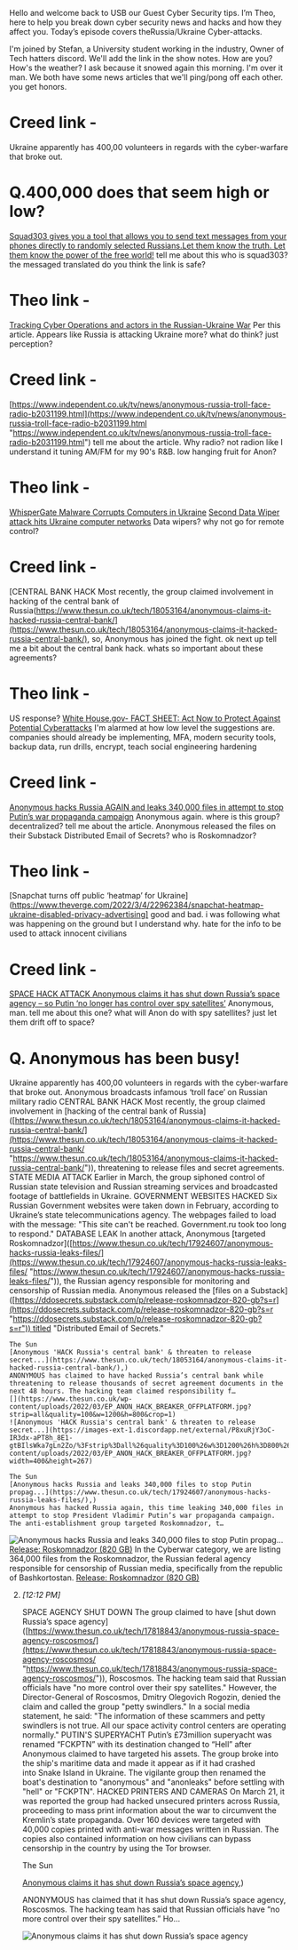 Hello and welcome back to USB our Guest Cyber Security tips. I’m Theo, here to help you break down cyber security news and hacks and how they affect you. Today’s episode covers theRussia/Ukraine Cyber-attacks. 

I'm joined by Stefan, a University student working in the industry, Owner of Tech hatters discord. We'll add the link in the show notes. 
How are you? How's the weather?
I ask because it snowed again this morning. I'm over it man.
We both have some news articles that we'll ping/pong off each other. you get honors.

# Creed link - 
Ukraine apparently has 400,00 volunteers in regards with the cyber-warfare that broke out.
# Q.400,000 does that seem high or low?

[Squad303 gives you a tool that allows you to send text messages from your phones directly to randomly selected Russians.Let them know the truth. Let them know the power of the free world!](https://1920.in/)
tell me about this 
who is squad303?
the messaged translated
do you think the link is safe?

# Theo link - 
[Tracking Cyber Operations and actors in the Russian-Ukraine War](https://www.cfr.org/blog/tracking-cyber-operations-and-actors-russia-ukraine-war)
Per this article. Appears like Russia is attacking Ukraine more? what do think? just perception?

# Creed link - 
[https://www.independent.co.uk/tv/news/anonymous-russia-troll-face-radio-b2031199.html](https://www.independent.co.uk/tv/news/anonymous-russia-troll-face-radio-b2031199.html "https://www.independent.co.uk/tv/news/anonymous-russia-troll-face-radio-b2031199.html")
tell me about the article.
Why radio? not radion like I understand it tuning AM/FM for my 90's R&B. low hanging fruit for Anon? 

# Theo link - 
[WhisperGate Malware Corrupts Computers in Ukraine](https://www.recordedfuture.com/whispergate-malware-corrupts-computers-ukraine/)
[Second Data Wiper attack hits Ukraine computer networks](https://therecord.media/second-data-wiper-attack-hits-ukraine-computer-networks/?__hstc=57501621.1b041c1236e8f32b956669b6af3e221b.1648380374101.1648380374101.1648380374101.1&__hssc=57501621.2.1648380374101&__hsfp=3443379079)
Data wipers? why not go for remote control? 

# Creed link - 
[CENTRAL BANK HACK Most recently, the group claimed involvement in hacking of the central bank of Russia(https://www.thesun.co.uk/tech/18053164/anonymous-claims-it-hacked-russia-central-bank/](https://www.thesun.co.uk/tech/18053164/anonymous-claims-it-hacked-russia-central-bank/), 
so, Anonymous has joined the fight. ok next up tell me a bit about the central bank hack. 
whats so important about these agreements?

# Theo link - 
US response?
[White House.gov- FACT SHEET: Act Now to Protect Against Potential Cyberattacks](https://www.whitehouse.gov/briefing-room/statements-releases/2022/03/21/fact-sheet-act-now-to-protect-against-potential-cyberattacks/)
I'm alarmed at how low level the suggestions are. companies should already be implementing, 
MFA, modern security tools, backup data, run drills, encrypt, teach social engineering hardening

# Creed link - 
[Anonymous hacks Russia AGAIN and leaks 340,000 files in attempt to stop Putin’s war propaganda campaign](https://www.thesun.co.uk/tech/17924607/anonymous-hacks-russia-leaks-files/)
Anonymous again. where is this group? decentralized? tell me about the article.
Anonymous released the files on their Substack Distributed Email of Secrets?
who is Roskomnadzor?

# Theo link -
[Snapchat turns off public ‘heatmap’ for Ukraine](https://www.theverge.com/2022/3/4/22962384/snapchat-heatmap-ukraine-disabled-privacy-advertising]
good and bad.
i was following what was happening on the ground
but I understand why. hate for the info to be used to attack innocent civilians

# Creed link - 
[SPACE HACK ATTACK Anonymous claims it has shut down Russia’s space agency – so Putin ‘no longer has control over spy satellites’](https://www.thesun.co.uk/tech/17818843/anonymous-russia-space-agency-roscosmos/)
Anonymous, man. tell me about this one? what will Anon do with spy satellites? just let them drift off to space?






# Q. Anonymous has been busy! 	
Ukraine apparently has 400,00 volunteers in regards with the cyber-warfare that broke out. Anonymous broadcasts infamous ‘troll face’ on Russian military radio CENTRAL BANK HACK Most recently, the group claimed involvement in [hacking of the central bank of Russia]([https://www.thesun.co.uk/tech/18053164/anonymous-claims-it-hacked-russia-central-bank/](https://www.thesun.co.uk/tech/18053164/anonymous-claims-it-hacked-russia-central-bank/ "https://www.thesun.co.uk/tech/18053164/anonymous-claims-it-hacked-russia-central-bank/")), threatening to release files and secret agreements. STATE MEDIA ATTACK Earlier in March, the group siphoned control of Russian state television and Russian streaming services and broadcasted footage of battlefields in Ukraine. GOVERNMENT WEBSITES HACKED Six Russian Government websites were taken down in February, according to Ukraine’s state telecommunications agency. The webpages failed to load with the message: "This site can't be reached. Government.ru took too long to respond." DATABASE LEAK In another attack, Anonymous [targeted Roskomnadzor]([https://www.thesun.co.uk/tech/17924607/anonymous-hacks-russia-leaks-files/](https://www.thesun.co.uk/tech/17924607/anonymous-hacks-russia-leaks-files/ "https://www.thesun.co.uk/tech/17924607/anonymous-hacks-russia-leaks-files/")), the Russian agency responsible for monitoring and censorship of Russian media. Anonymous released the [files on a Substack]([https://ddosecrets.substack.com/p/release-roskomnadzor-820-gb?s=r](https://ddosecrets.substack.com/p/release-roskomnadzor-820-gb?s=r "https://ddosecrets.substack.com/p/release-roskomnadzor-820-gb?s=r")) titled "Distributed Email of Secrets."
    
    The Sun
    [Anonymous 'HACK Russia's central bank' & threaten to release secret...](https://www.thesun.co.uk/tech/18053164/anonymous-claims-it-hacked-russia-central-bank/),)
    ANONYMOUS has claimed to have hacked Russia’s central bank while threatening to release thousands of secret agreement documents in the next 48 hours. The hacking team claimed responsibility f…
    [](https://www.thesun.co.uk/wp-content/uploads/2022/03/EP_ANON_HACK_BREAKER_OFFPLATFORM.jpg?strip=all&quality=100&w=1200&h=800&crop=1)
    ![Anonymous 'HACK Russia's central bank' & threaten to release secret...](https://images-ext-1.discordapp.net/external/P8xuRjY3oC-IR3dx-aPT8h_8E1-gtBIlsWka7gLn2Zo/%3Fstrip%3Dall%26quality%3D100%26w%3D1200%26h%3D800%26crop%3D1/https/www.thesun.co.uk/wp-content/uploads/2022/03/EP_ANON_HACK_BREAKER_OFFPLATFORM.jpg?width=400&height=267)
    
    The Sun
    [Anonymous hacks Russia and leaks 340,000 files to stop Putin propag...](https://www.thesun.co.uk/tech/17924607/anonymous-hacks-russia-leaks-files/),)
    Anonymous has hacked Russia again, this time leaking 340,000 files in attempt to stop President Vladimir Putin’s war propaganda campaign. The anti-establishment group targeted Roskomnadzor, t…
   [](https://www.thesun.co.uk/wp-content/uploads/2022/03/MP-ANONYMOUS-AND-PUTIN-REG-COMP-copy-1.jpg?strip=all&quality=100&w=1200&h=800&crop=1)
    ![Anonymous hacks Russia and leaks 340,000 files to stop Putin propag...](https://images-ext-1.discordapp.net/external/FIibsttaEIX_3L85FQ8GnUhh4_pZP8kBeo_DRUO_vWQ/%3Fstrip%3Dall%26quality%3D100%26w%3D1200%26h%3D800%26crop%3D1/https/www.thesun.co.uk/wp-content/uploads/2022/03/MP-ANONYMOUS-AND-PUTIN-REG-COMP-copy-1.jpg?width=400&height=267)
   [Release: Roskomnadzor (820 GB)](https://ddosecrets.substack.com/p/release-roskomnadzor-820-gb?s=r)
    In the Cyberwar category, we are listing 364,000 files from the Roskomnadzor, the Russian federal agency responsible for censorship of Russian media, specifically from the republic of Bashkortostan.
   [](https://cdn.substack.com/image/fetch/w_1200,h_600,c_limit,f_jpg,q_auto:good,fl_progressive:steep/https%3A%2F%2Fbucketeer-e05bbc84-baa3-437e-9518-adb32be77984.s3.amazonaws.com%2Fpublic%2Fimages%2Ff8909cdb-f0ac-4d1a-be98-9098d435852a_1280x1280.png)
    [Release: Roskomnadzor (820 GB)](https://images-ext-1.discordapp.net/external/3ImcIGG20yoWuYSDL3Dqw2N9UKCWbABfQGr1iL_54J8/https/cdn.substack.com/image/fetch/w_1200%2Ch_600%2Cc_limit%2Cf_jpg%2Cq_auto%3Agood%2Cfl_progressive%3Asteep/https%253A%252F%252Fbucketeer-e05bbc84-baa3-437e-9518-adb32be77984.s3.amazonaws.com%252Fpublic%252Fimages%252Ff8909cdb-f0ac-4d1a-be98-9098d435852a_1280x1280.png?width=300&height=300)
    
2.  _[_12:12 PM_]_
    
    SPACE AGENCY SHUT DOWN The group claimed to have [shut down Russia’s space agency]([https://www.thesun.co.uk/tech/17818843/anonymous-russia-space-agency-roscosmos/](https://www.thesun.co.uk/tech/17818843/anonymous-russia-space-agency-roscosmos/ "https://www.thesun.co.uk/tech/17818843/anonymous-russia-space-agency-roscosmos/")), Roscosmos. The hacking team said that Russian officials have "no more control over their spy satellites." However, the Director-General of Roscosmos, Dmitry Olegovich Rogozin, denied the claim and called the group "petty swindlers." In a social media statement, he said: "The information of these scammers and petty swindlers is not true. All our space activity control centers are operating normally." PUTIN'S SUPERYACHT Putin’s £73million superyacht was renamed “FCKPTN” with its destination changed to “Hell” after Anonymous claimed to have targeted his assets. The group broke into the ship's maritime data and made it appear as if it had crashed into Snake Island in Ukraine. The vigilante group then renamed the boat's destination to "anonymous" and "anonleaks" before settling with "hell" or "FCKPTN". HACKED PRINTERS AND CAMERAS On March 21, it was reported the group had hacked unsecured printers across Russia, proceeding to mass print information about the war to circumvent the Kremlin’s state propaganda. Over 160 devices were targeted with 40,000 copies printed with anti-war messages written in Russian. The copies also contained information on how civilians can bypass censorship in the country by using the Tor browser.
    
    The Sun
    
    [Anonymous claims it has shut down Russia’s space agency](https://www.thesun.co.uk/tech/17818843/anonymous-russia-space-agency-roscosmos/),)
    
    ANONYMOUS has claimed that it has shut down Russia’s space agency, Roscosmos. The hacking team has said that Russian officials have “no more control over their spy satellites.” Ho…
    
    [](https://www.thesun.co.uk/wp-content/uploads/2022/03/EP_ANON_BREAKER_COMP.jpg?strip=all&quality=100&w=1200&h=800&crop=1)
    
    ![Anonymous claims it has shut down Russia’s space agency](https://images-ext-2.discordapp.net/external/MOok2-Qrtwj2nVNBFUvoQ5PcNTQCN512cTxv5z8zGf0/%3Fstrip%3Dall%26quality%3D100%26w%3D1200%26h%3D800%26crop%3D1/https/www.thesun.co.uk/wp-content/uploads/2022/03/EP_ANON_BREAKER_COMP.jpg?width=400&height=267)

